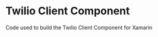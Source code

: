 Twilio Client Component
=======================

Code used to build the Twilio Client Component for Xamarin
